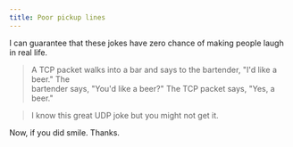 ```yaml
---
title: Poor pickup lines
---
```


I can guarantee that these jokes have zero chance of making people laugh in
real life.

> A TCP packet walks into a bar and says to the bartender, "I'd like a beer."
The  
bartender says, "You'd like a beer?" The TCP packet says, "Yes, a beer."

> I know this great UDP joke but you might not get it.

Now, if you did smile. Thanks.

